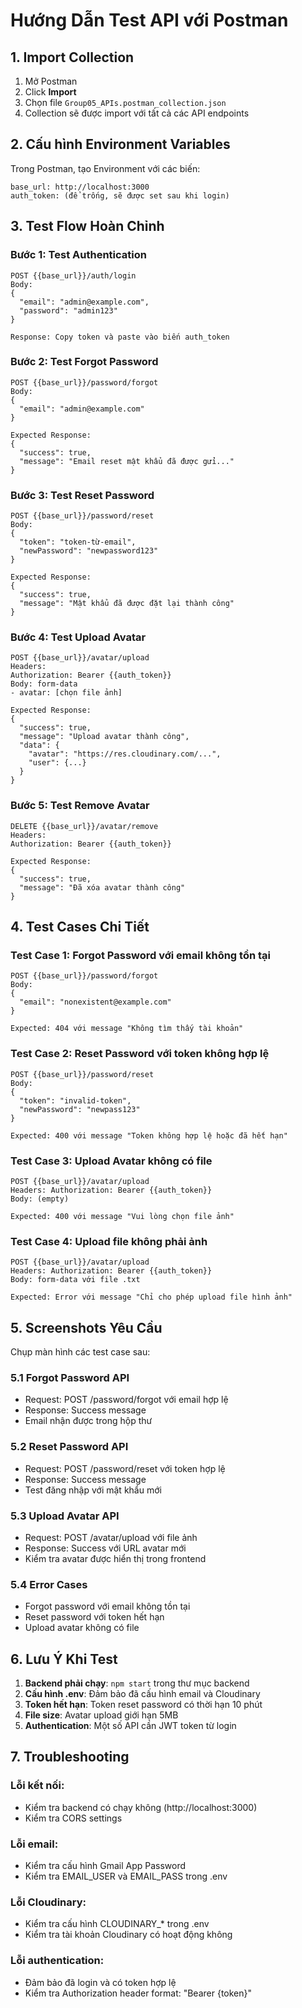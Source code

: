 # Hướng Dẫn Test API với Postman

## 1. Import Collection

1. Mở Postman
2. Click **Import**
3. Chọn file `Group05_APIs.postman_collection.json`
4. Collection sẽ được import với tất cả các API endpoints

## 2. Cấu hình Environment Variables

Trong Postman, tạo Environment với các biến:

```
base_url: http://localhost:3000
auth_token: (để trống, sẽ được set sau khi login)
```

## 3. Test Flow Hoàn Chỉnh

### Bước 1: Test Authentication
```
POST {{base_url}}/auth/login
Body:
{
  "email": "admin@example.com",
  "password": "admin123"
}

Response: Copy token và paste vào biến auth_token
```

### Bước 2: Test Forgot Password
```
POST {{base_url}}/password/forgot
Body:
{
  "email": "admin@example.com"
}

Expected Response:
{
  "success": true,
  "message": "Email reset mật khẩu đã được gửi..."
}
```

### Bước 3: Test Reset Password
```
POST {{base_url}}/password/reset
Body:
{
  "token": "token-từ-email",
  "newPassword": "newpassword123"
}

Expected Response:
{
  "success": true,
  "message": "Mật khẩu đã được đặt lại thành công"
}
```

### Bước 4: Test Upload Avatar
```
POST {{base_url}}/avatar/upload
Headers:
Authorization: Bearer {{auth_token}}
Body: form-data
- avatar: [chọn file ảnh]

Expected Response:
{
  "success": true,
  "message": "Upload avatar thành công",
  "data": {
    "avatar": "https://res.cloudinary.com/...",
    "user": {...}
  }
}
```

### Bước 5: Test Remove Avatar
```
DELETE {{base_url}}/avatar/remove
Headers:
Authorization: Bearer {{auth_token}}

Expected Response:
{
  "success": true,
  "message": "Đã xóa avatar thành công"
}
```

## 4. Test Cases Chi Tiết

### Test Case 1: Forgot Password với email không tồn tại
```
POST {{base_url}}/password/forgot
Body:
{
  "email": "nonexistent@example.com"
}

Expected: 404 với message "Không tìm thấy tài khoản"
```

### Test Case 2: Reset Password với token không hợp lệ
```
POST {{base_url}}/password/reset
Body:
{
  "token": "invalid-token",
  "newPassword": "newpass123"
}

Expected: 400 với message "Token không hợp lệ hoặc đã hết hạn"
```

### Test Case 3: Upload Avatar không có file
```
POST {{base_url}}/avatar/upload
Headers: Authorization: Bearer {{auth_token}}
Body: (empty)

Expected: 400 với message "Vui lòng chọn file ảnh"
```

### Test Case 4: Upload file không phải ảnh
```
POST {{base_url}}/avatar/upload
Headers: Authorization: Bearer {{auth_token}}
Body: form-data với file .txt

Expected: Error với message "Chỉ cho phép upload file hình ảnh"
```

## 5. Screenshots Yêu Cầu

Chụp màn hình các test case sau:

### 5.1 Forgot Password API
- Request: POST /password/forgot với email hợp lệ
- Response: Success message
- Email nhận được trong hộp thư

### 5.2 Reset Password API  
- Request: POST /password/reset với token hợp lệ
- Response: Success message
- Test đăng nhập với mật khẩu mới

### 5.3 Upload Avatar API
- Request: POST /avatar/upload với file ảnh
- Response: Success với URL avatar mới
- Kiểm tra avatar được hiển thị trong frontend

### 5.4 Error Cases
- Forgot password với email không tồn tại
- Reset password với token hết hạn
- Upload avatar không có file

## 6. Lưu Ý Khi Test

1. **Backend phải chạy**: `npm start` trong thư mục backend
2. **Cấu hình .env**: Đảm bảo đã cấu hình email và Cloudinary
3. **Token hết hạn**: Token reset password có thời hạn 10 phút
4. **File size**: Avatar upload giới hạn 5MB
5. **Authentication**: Một số API cần JWT token từ login

## 7. Troubleshooting

### Lỗi kết nối:
- Kiểm tra backend có chạy không (http://localhost:3000)
- Kiểm tra CORS settings

### Lỗi email:
- Kiểm tra cấu hình Gmail App Password
- Kiểm tra EMAIL_USER và EMAIL_PASS trong .env

### Lỗi Cloudinary:
- Kiểm tra cấu hình CLOUDINARY_* trong .env
- Kiểm tra tài khoản Cloudinary có hoạt động không

### Lỗi authentication:
- Đảm bảo đã login và có token hợp lệ
- Kiểm tra Authorization header format: "Bearer {token}"











